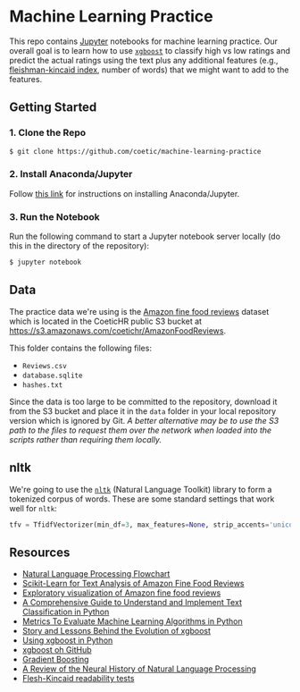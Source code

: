 # Machine Learning Practice

This repo contains [Jupyter](http://jupyter.org) notebooks for machine learning practice. Our overall goal is to learn how to use [`xgboost`](https://xgboost.readthedocs.io/en/latest/) to classify high vs low ratings and predict the actual ratings using the text plus any additional features (e.g., [fleishman-kincaid index](https://en.wikipedia.org/wiki/Flesch%E2%80%93Kincaid_readability_tests), number of words) that we might want to add to the features.

## Getting Started

### 1. Clone the Repo

```sh
$ git clone https://github.com/coetic/machine-learning-practice
```

### 2. Install Anaconda/Jupyter

Follow [this link](http://jupyter.org/install) for instructions on installing Anaconda/Jupyter.

### 3. Run the Notebook

Run the following command to start a Jupyter notebook server locally (do this in the directory of the repository):

```sh
$ jupyter notebook
```

## Data

The practice data we're using is the [Amazon fine food reviews]() dataset which is located in the CoeticHR public S3 bucket at https://s3.amazonaws.com/coetichr/AmazonFoodReviews.

This folder contains the following files:

- `Reviews.csv`
- `database.sqlite`
- `hashes.txt`

Since the data is too large to be committed to the repository, download it from the S3 bucket and place it in the `data` folder in your local repository version which is ignored by Git. *A better alternative may be to use the S3 path to the files to request them over the network when loaded into the scripts rather than requiring them locally.*

## nltk

We're going to use the [`nltk`](https://www.nltk.org/) (Natural Language Toolkit) library to form a tokenized corpus of words. These are some standard settings that work well for `nltk`:

```py
tfv = TfidfVectorizer(min_df=3, max_features=None, strip_accents='unicode', analyzer='word', token_pattern=r'\w{1,}', ngram_range=(1,3), use_idf=1, smooth_idf=1, sublinear_tf=1, stop_words='english')
```

## Resources

- [Natural Language Processing Flowchart](https://developers.google.com/machine-learning/guides/text-classification/step-2-5)
- [Scikit-Learn for Text Analysis of Amazon Fine Food Reviews](https://datascienceplus.com/scikit-learn-for-text-analysis-of-amazon-fine-food-reviews/)
- [Exploratory visualization of Amazon fine food reviews](https://nycdatascience.com/blog/student-works/amazon-fine-foods-visualization/)
- [A Comprehensive Guide to Understand and Implement Text Classification in Python](https://www.analyticsvidhya.com/blog/2018/04/a-comprehensive-guide-to-understand-and-implement-text-classification-in-python/)
- [Metrics To Evaluate Machine Learning Algorithms in Python](https://machinelearningmastery.com/metrics-evaluate-machine-learning-algorithms-python/)
- [Story and Lessons Behind the Evolution of xgboost](https://homes.cs.washington.edu/~tqchen/2016/03/10/story-and-lessons-behind-the-evolution-of-xgboost.html)
- [Using xgboost in Python](https://www.datacamp.com/community/tutorials/xgboost-in-python)
- [xgboost oh GitHub](https://github.com/dmlc/xgboost)
- [Gradient Boosting](https://en.wikipedia.org/wiki/Gradient_boosting)
- [A Review of the Neural History of Natural Language Processing](http://blog.aylien.com/a-review-of-the-recent-history-of-natural-language-processing/#2018pretrainedlanguagemodels)
- [Flesh-Kincaid readability tests](https://en.wikipedia.org/wiki/Flesch%E2%80%93Kincaid_readability_tests)
